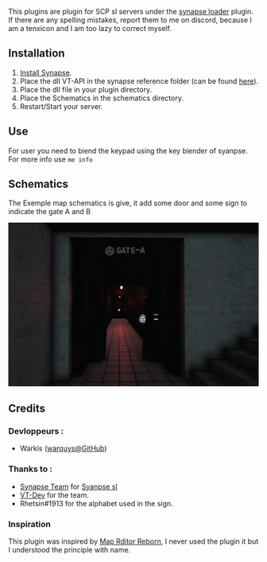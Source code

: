 
This plugins are plugin for SCP sl servers under the [synapse loader](https://github.com/SynapseSL/Synapse) plugin.
If there are any spelling mistakes, report them to me on discord, because I am a tenxicon and I am too lazy to correct myself.

## Installation
1. [Install Synapse](https://github.com/SynapseSL/Synapse/wiki#hosting-guides).
2. Place the dll VT-API in the synapse reference folder (can be found [here](https://github.com/VT-DevGiT/VT-Api)).
3. Place the dll file in your plugin directory.
4. Place the Schematics in the schematics directory.
5. Restart/Start your server.

## Use

For user you need to biend the keypad using the key biender of syanpse.
For more info use `me info`

## Schematics
The Exemple map schematics is give, it add some door and some sign to indicate the gate A and B

![Exemple Map](https://github.com/VT-DevGiT/VT-MapEditor/blob/main/asset/MapExemple.png)

## Credits
### Devloppeurs :
* Warkis ([warquys@GitHub](https://github.com/warquys))

### Thanks to :
* [Synapse Team](https://github.com/SynapseSL) for [Syanpse sl](https://github.com/SynapseSL/Synapse)
* [VT-Dev](https://github.com/VT-DevGiT) for the team.
* Rhetsin#1913 for the alphabet used in the sign.

### Inspiration
This plugin was inspired by [Map Rditor Reborn](https://github.com/Michal78900/MapEditorReborn), I never used the plugin it but I understood the principle with name.


